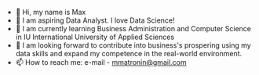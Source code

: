 - 👋 Hi, my name is Max
- 👀 I am aspiring Data Analyst. I love Data Science!
- 🌱 I am currently learning Business Administration and Computer Science in IU International University of Applied Sciences
- 💞️ I am looking forward to contribute into business's prospering using my data skills and expand my competence in the real-world environment.
- 📫 How to reach me: e-mail - mmatronin@gmail.com

<!---
Max77788/Max77788 is a ✨ special ✨ repository because its `README.md` (this file) appears on your GitHub profile.
You can click the Preview link to take a look at your changes.
--->
